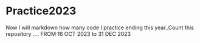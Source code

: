 # Practice2023
Now I will markdown how many code I practice ending this year..Count this repository ....
FROM 16 OCT 2023 to 31 DEC 2023
